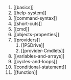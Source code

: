 1. [[basics]]
2. [[help-system]]
3. [[command-syntax]]
4. [[short-cuts]]
5. [[cmd]]
6. [[objects-properties]]
7. [[providers]]
	1. [[PSDrive]]
	2. [[provider-Cmdlets]]
8. [[variables-and-arrays]]
9. [[cycles-and-loops]]
10. [[conditional-statement]]
11. [[function]]